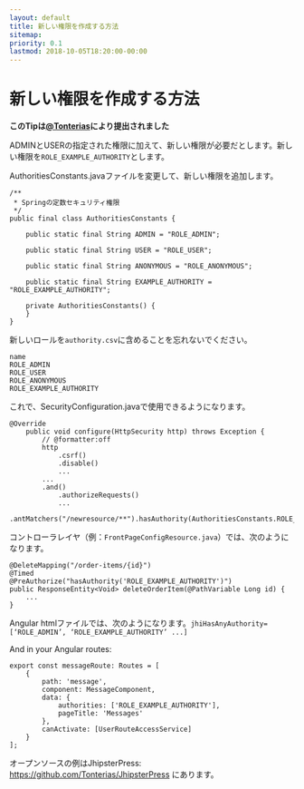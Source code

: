 ```yaml
---
layout: default
title: 新しい権限を作成する方法
sitemap:
priority: 0.1
lastmod: 2018-10-05T18:20:00-00:00
---
```

# 新しい権限を作成する方法

__このTipは[@Tonterias](https://github.com/Tonterias)により提出されました__

ADMINとUSERの指定された権限に加えて、新しい権限が必要だとします。新しい権限を`ROLE_EXAMPLE_AUTHORITY`とします。

AuthoritiesConstants.javaファイルを変更して、新しい権限を追加します。

	/**
	 * Springの定数セキュリティ権限
	 */
	public final class AuthoritiesConstants {
	
	    public static final String ADMIN = "ROLE_ADMIN";
	
	    public static final String USER = "ROLE_USER";
	
	    public static final String ANONYMOUS = "ROLE_ANONYMOUS";
	    
	    public static final String EXAMPLE_AUTHORITY = "ROLE_EXAMPLE_AUTHORITY";
	
	    private AuthoritiesConstants() {
	    }
	}

新しいロールを`authority.csv`に含めることを忘れないでください。

	name
	ROLE_ADMIN
	ROLE_USER
	ROLE_ANONYMOUS
	ROLE_EXAMPLE_AUTHORITY


これで、SecurityConfiguration.javaで使用できるようになります。

```
@Override
    public void configure(HttpSecurity http) throws Exception {
        // @formatter:off
        http
            .csrf()
            .disable()
            ...
        ...
        .and()
            .authorizeRequests()
            ...
            .antMatchers("/newresource/**").hasAuthority(AuthoritiesConstants.ROLE_EXAMPLE_AUTHORITY)
```

コントローラレイヤ（例：`FrontPageConfigResource.java`）では、次のようになります。
	
	@DeleteMapping("/order-items/{id}")
	@Timed
	@PreAuthorize("hasAuthority('ROLE_EXAMPLE_AUTHORITY')")
	public ResponseEntity<Void> deleteOrderItem(@PathVariable Long id) {
	    ...
	}

Angular htmlファイルでは、次のようになります。`jhiHasAnyAuthority=[‘ROLE_ADMIN’, ‘ROLE_EXAMPLE_AUTHORITY’ ...]` 

And in your Angular routes:

	export const messageRoute: Routes = [
	    {
	        path: 'message',
	        component: MessageComponent,
	        data: {
	            authorities: ['ROLE_EXAMPLE_AUTHORITY'],
	            pageTitle: 'Messages'
	        },
	        canActivate: [UserRouteAccessService]
	    }
	];
	
オープンソースの例はJhipsterPress: https://github.com/Tonterias/JhipsterPress にあります。
